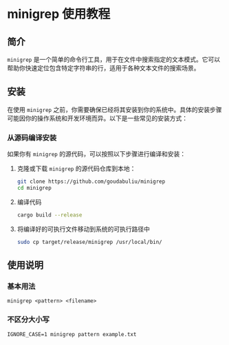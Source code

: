 # minigrep 使用教程

## 简介
`minigrep` 是一个简单的命令行工具，用于在文件中搜索指定的文本模式。它可以帮助你快速定位包含特定字符串的行，适用于各种文本文件的搜索场景。

## 安装
在使用 `minigrep` 之前，你需要确保已经将其安装到你的系统中。具体的安装步骤可能因你的操作系统和开发环境而异。以下是一些常见的安装方式：

### 从源码编译安装
如果你有 `minigrep` 的源代码，可以按照以下步骤进行编译和安装：

1. 克隆或下载 `minigrep` 的源代码仓库到本地：
   ```sh
   git clone https://github.com/goudabuliu/minigrep
   cd minigrep
2. 编译代码
   ```sh
   cargo build --release
3. 将编译好的可执行文件移动到系统的可执行路径中
   ```sh
   sudo cp target/release/minigrep /usr/local/bin/

## 使用说明

### 基本用法
    minigrep <pattern> <filename>
### 不区分大小写
    IGNORE_CASE=1 minigrep pattern example.txt